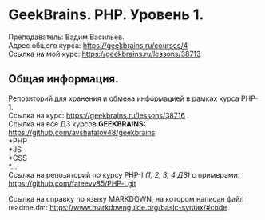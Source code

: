 # GeekBrains. PHP. Уровень 1.
Преподаватель: Вадим Васильев.<br>
Адрес общего курса: https://geekbrains.ru/courses/4 <br>
Ссылка на мой курс: https://geekbrains.ru/lessons/38713 <br>

## Общая информация.
 Репозиторий для хранения и обмена информацией в рамках курса PHP-1.<br>
 Cсылка на курс: https://geekbrains.ru/lessons/38716 .<br>
 Ссылка на все ДЗ курсов **GEEKBRAINS:** https://github.com/avshatalov48/geekbrains <br>
    *PHP<br>
    *JS<br>
    *CSS<br>
    *...<br>
Ссылка на репозиторий по курсу PHP-I   *(1, 2, 3, 4 ДЗ)* с примерами: https://github.com/fateevv85/PHP-l.git


Ссылка на справку по языку MARKDOWN, на котором написан файл readme.dm: https://www.markdownguide.org/basic-syntax/#code

